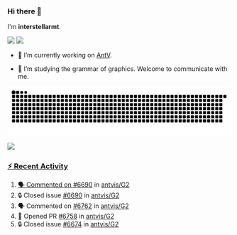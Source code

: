 ### Hi there 👋

I'm **interstellarmt**.

[![](https://img.shields.io/endpoint?url=https://awards.antv.vision/interstellarmt-g2-contributor.json)](https://github.com/antvis/g2)
[![](https://img.shields.io/endpoint?url=https://awards.antv.vision/interstellarmt-gpt-vis-contributor.json)](https://github.com/antvis/gpt-vis)

- 🔭 I’m currently working on [AntV](https://github.com/antvis).

- 📖 I’m studying the grammar of graphics. Welcome to communicate with me.

![](https://raw.githubusercontent.com/interstellarmt/interstellarmt/refs/heads/output/github-contribution-grid-snake.svg)
<div>
  <a href="https://github.com/interstellarmt">
  <img height="180em" src="https://github-readme-stats-eight-theta.vercel.app/api?username=interstellarmt&show_icons=true&include_all_commits=true&count_private=true&theme=tokyonight"/>
</div>
    
### :zap: Recent Activity

<!--START_SECTION:activity-->
1. 🗣 Commented on [#6690](https://github.com/antvis/G2/issues/6690#issuecomment-2795812058) in [antvis/G2](https://github.com/antvis/G2)
2. 🔒 Closed issue [#6690](https://github.com/antvis/G2/issues/6690) in [antvis/G2](https://github.com/antvis/G2)
3. 🗣 Commented on [#6762](https://github.com/antvis/G2/issues/6762#issuecomment-2795724284) in [antvis/G2](https://github.com/antvis/G2)
4. 💪 Opened PR [#6758](https://github.com/antvis/G2/pull/6758) in [antvis/G2](https://github.com/antvis/G2)
5. 🔒 Closed issue [#6674](https://github.com/antvis/G2/issues/6674) in [antvis/G2](https://github.com/antvis/G2)
<!--END_SECTION:activity-->

